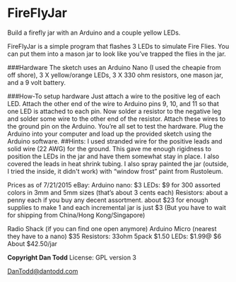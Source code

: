# FireFlyJar
Build a firefly jar with an Arduino and a couple yellow LEDs.

FireFlyJar is a simple program that flashes 3 LEDs to simulate Fire Flies. You can put them into a mason jar to look like you’ve trapped the flies in the jar. 

###Hardware
The sketch uses an Arduino Nano (I used the cheapie from off shore), 3 X yellow/orange LEDs, 3 X 330 ohm resistors, one mason jar, and a 9 volt battery.


###How-To setup hardware
Just attach a wire to the positive leg of each LED. Attach the other end of the wire to Arduino pins 9, 10, and 11 so that one LED is attached to each pin. Now solder a resistor to the negative leg and solder some wire to the other end of the resistor. Attach these wires to the ground pin on the Arduino. You’re all set to test the hardware. Plug the Arduino into your computer and load up the provided sketch using the Arduino software. 
	##Hints:
I used stranded wire for the positive leads and solid wire (22 AWG) for the ground. This gave me enough rigidness to position the LEDs in the jar and have them somewhat stay in place. I also covered the leads in heat shrink tubing. I also spray painted the jar (outside, I tried the inside, it didn't work) with “window frost” paint from Rustoleum.



Prices as of 7/21/2015
eBay:
Arduino nano: $3
LEDs: $9 for 300 assorted colors in 3mm and 5mm sizes (that’s about 3 cents each)
Resistors: about a penny each if you buy any decent assortment.
about $23 for enough supplies to make 1 and each incremental jar is just $3 (But you have to wait for shipping from China/Hong Kong/Singapore)

Radio Shack (if you can find one open anymore)
Arduino Micro (nearest they have to a nano) $35
Resistors: 33ohm 5pack $1.50
LEDs: $1.99@ $6
About $42.50/jar


**Copyright Dan Todd**
License: GPL version 3

DanTodd@dantodd.com

